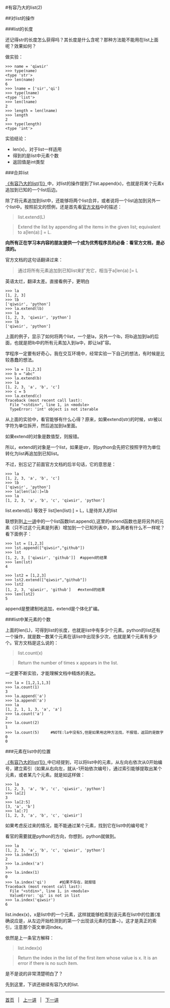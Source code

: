 #有容乃大的list(2)

##对list的操作

###list的长度

还记得str的长度怎么获得吗？其长度是什么含呢？那种方法能不能用在list上面呢？效果如何？

做实验：

    >>> name = 'qiwsir'
    >>> type(name)
    <type 'str'>
    >>> len(name)
    6
    >>> lname = ['sir','qi']
    >>> type(lname)
    <type 'list'>
    >>> len(lname)
    2
    >>> length = len(lname)
    >>> length
    2
    >>> type(length)
    <type 'int'>

实验结论：

- len(x)，对于list一样适用
- 得到的是list中元素个数
- 返回值是int类型

###合并list

[《有容乃大的list(1)》](./113.md)中，对list的操作提到了list.append(x)，也就是将某个元素x 追加到已知的一个list后边。

除了将元素追加到list中，还能够将两个list合并，或者说将一个list追加到另外一个list中。按照前文的惯例，还是首先看[官方文档](https://docs.python.org/2/tutorial/datastructures.html)中的描述：

>list.extend(L)

>    Extend the list by appending all the items in the given list; equivalent to a[len(a):] = L.

**向所有正在学习本内容的朋友提供一个成为优秀程序员的必备：看官方文档，是必须的。**

官方文档的这句话翻译过来：

>通过将所有元素追加到已知list来扩充它，相当于a[len(a):]= L

英语太烂，翻译太差。直接看例子，更明白

    >>> la
    [1, 2, 3]
    >>> lb
    ['qiwsir', 'python']
    >>> la.extend(lb)
    >>> la
    [1, 2, 3, 'qiwsir', 'python']
    >>> lb
    ['qiwsir', 'python']

上面的例子，显示了如何将两个list，一个是la，另外一个lb，将lb追加到la的后面，也就是把lb中的所有元素加入到la中，即让la扩容。

学程序一定要有好奇心，我在交互环境中，经常实验一下自己的想法，有时候是比较愚蠢的想法。

    >>> la = [1,2,3]
    >>> b = "abc"
    >>> la.extend(b)
    >>> la
    [1, 2, 3, 'a', 'b', 'c']
    >>> c = 5
    >>> la.extend(c)
    Traceback (most recent call last):
      File "<stdin>", line 1, in <module>
      TypeError: 'int' object is not iterable

从上面的实验中，看官能够有什么心得？原来，如果extend(str)的时候，str被以字符为单位拆开，然后追加到la里面。

如果extend的对象是数值型，则报错。

所以，extend的对象是一个list，如果是str，则python会先把它按照字符为单位转化为list再追加到已知list。

不过，别忘记了前面官方文档的后半句话，它的意思是：

    >>> la
    [1, 2, 3, 'a', 'b', 'c']
    >>> lb
    ['qiwsir', 'python']
    >>> la[len(la):]=lb
    >>> la
    [1, 2, 3, 'a', 'b', 'c', 'qiwsir', 'python']

list.extend(L) 等效于 list[len(list):] = L，L是待并入的list

联想到到[上一讲](./113.md)中的一个list函数list.append(),这里的extend函数也是将另外的元素（只不过这个元素是列表）增加到一个已知列表中，那么两者有什么不一样呢？看下面例子：

    >>> lst = [1,2,3]
    >>> lst.append(["qiwsir","github"])
    >>> lst
    [1, 2, 3, ['qiwsir', 'github']]  #append的结果
    >>> len(lst)
    4
    
    >>> lst2 = [1,2,3]
    >>> lst2.extend(["qiwsir","github"])
    >>> lst2
    [1, 2, 3, 'qiwsir', 'github']   #extend的结果
    >>> len(lst2)
    5

append是整建制地追加，extend是个体化扩编。

###list中某元素的个数

上面的len(L)，可得到list的长度，也就是list中有多少个元素。python的list还有一个操作，就是数一数某个元素在该list中出现多少次，也就是某个元素有多少个。官方文档是这么说的：

>list.count(x)

>Return the number of times x appears in the list.

一定要不断实验，才能理解文档中精炼的表达。

    >>> la = [1,2,1,1,3]
    >>> la.count(1)
    3
    >>> la.append('a')
    >>> la.append('a')
    >>> la
    [1, 2, 1, 1, 3, 'a', 'a']
    >>> la.count('a')
    2
    >>> la.count(2)
    1
    >>> la.count(5)     #NOTE:la中没有5,但是如果用这种方法找，不报错，返回的是数字0
    0

###元素在list中的位置

 [《有容乃大的list(1)》](./113.md)中已经提到，可以将list中的元素，从左向右依次从0开始编号，建立索引（如果从右向左，就从-1开始依次编号），通过索引能够提取出某个元素，或者某几个元素。就是如这样做：

    >>> la
    [1, 2, 3, 'a', 'b', 'c', 'qiwsir', 'python']
    >>> la[2]
    3
    >>> la[2:5]
    [3, 'a', 'b']
    >>> la[:7]
    [1, 2, 3, 'a', 'b', 'c', 'qiwsir']

如果考虑反过来的情况，能不能通过某个元素，找到它在list中的编号呢？

看官的需要就是python的方向，你想到，python就做到。

    >>> la
    [1, 2, 3, 'a', 'b', 'c', 'qiwsir', 'python']
    >>> la.index(3)
    2
    >>> la.index('a')
    3
    >>> la.index(1)
    0
    >>> la.index('qi')      #如果不存在，就报错
    Traceback (most recent call last):
      File "<stdin>", line 1, in <module>
      ValueError: 'qi' is not in list
    >>> la.index('qiwsir')
    6

list.index(x)，x是list中的一个元素，这样就能够检索到该元素在list中的位置(准确说应是，从左边开始检测到的第一个出现该元素的位置~）。这才是真正的索引，注意那个英文单词index。

依然是上一条官方解释：

>list.index(x)

>Return the index in the list of the first item whose value is x. It is an error if there is no such item.

是不是说的非常清楚明白了？

先到这里，下讲还继续有容乃大的list.

<hr>

[首页](./index.md)&nbsp;&nbsp;&nbsp;|&nbsp;&nbsp;&nbsp;[上一讲](./113.md)&nbsp;&nbsp;&nbsp;|&nbsp;&nbsp;&nbsp;[下一讲](./115.md)
